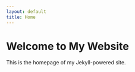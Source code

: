 ```yaml
---
layout: default
title: Home
---
```


# Welcome to My Website

This is the homepage of my Jekyll-powered site.
